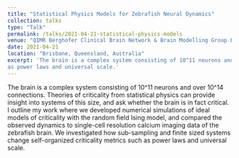 ```yaml
---
title: "Statistical Physics Models for Zebrafish Neural Dynamics"
collection: talks
type: "Talk"
permalink: /talks/2021-04-21-statistical-physics-models
venue: "QIMR Berghofer Clinical Brain Network & Brain Modelling Group Lab Meeting"
date: 2021-04-21
location: "Brisbane, Queensland, Australia"
excerpt: 'The brain is a complex system consisting of 10^11 neurons and over 10^14 connections. Theories of criticality from statistical physics can provide insight into systems of this size, and ask whether the brain is in fact critical. I outline my work where we developed numerical simulations of ideal models of criticality with the random field Ising model, and compared the observed dynamics to single-cell resolution calcium imaging data of the zebrafish brain. We investigated how sub-sampling and finite sized systems change self-organized criticality metrics such
as power laws and universal scale.'
---
```


The brain is a complex system consisting of 10^11 neurons and over 10^14 connections. Theories of criticality from statistical physics can provide insight into systems of this size, and ask whether the brain is in fact critical. I outline my work where we developed numerical simulations of ideal models of criticality with the random field Ising model, and compared the observed dynamics to single-cell resolution calcium imaging data of the zebrafish brain. We investigated how sub-sampling and finite sized systems change self-organized criticality metrics such
as power laws and universal scale.
